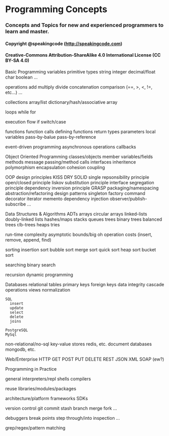 Programming Concepts
====================
### Concepts and Topics for new and experienced programmers to learn and master.

#### Copyright @speakingcode (http://speakingcode.com)
#### Creative-Commons Attribution-ShareAlike 4.0 International License (CC BY-SA 4.0)

Basic Programming
  variables
  primitive types
    string
    integer
    decimal/float
    char
    boolean
    ...

  operations
    add
    multiply
    divide
    concatenation
    comparison (==, >, <, !=, etc...)
    ...

  collections
    array/list
    dictionary/hash/associative array
  
  loops
    while
    for

  execution flow
    if
    switch/case

  functions
    function calls
    defining functions
    return types
    parameters
    local variables
    pass-by-balue
    pass-by-reference

  event-driven programming
    asynchronous operations
    callbacks


Object Oriented Programming
  classes/objects
  member variables/fields
  methods
  message passing/method calls
  interfaces
  inheritence
  polymorphism
  encapsulation
  cohesion
  coupling

  OOP design principles
    KISS
    DRY
    SOLID
      single repsonsibility principle
      open/closed principle
      liskov substitution principle
      interface segregation principle
      dependency inversion principle
    GRASP
    packaging/namespacing
    abstraction/refactoring
    design patterns
      singleton
      factory
      command
      decorator
      iterator
      memento
      dependency injection
      observer/publish-subscribe
      ...


Data Structures & Algorithms
  ADTs
  arrays
  circular arrays
  linked-lists
  doubly-linked lists
  hashes/maps
  stacks
  queues
  trees
  binary trees
  balanced trees
  r/b-trees
  heaps
  tries
  
  run-time complexity
    asymptotic bounds/big oh
    operation costs (insert, remove, append, find)
  
  sorting
    insertion sort
    bubble sort
    merge sort
    quick sort
    heap sort
    bucket sort
  
  searching
    binary search
  
  recursion
  dynamic programming

Databases
  relational
    tables
    primary keys
    foreign keys
    data integrity
    cascade operations
    views
    normalization

    SQL
      insert
      update
      select
      delete
      joins

    PostgreSQL
    MySql

  non-relational/no-sql
    key-value stores
      redis, etc.
    document databases
      mongodb, etc.
  
Web/Enterprise
  HTTP
    GET
    POST
    PUT
    DELETE
  REST
  JSON
  XML
  SOAP (ew?)

Programming in Practice

  general
    interpreters/repl shells
    compilers
    
  reuse
    libraries/modules/packages
    
  architecture/platform
    frameworks
    SDKs

  version control
    git
      commit
      stash
      branch
      merge
      fork
      ...

  debuggers
    break points
    step through/into
    inspection
    ...

  grep/regex/pattern matching
